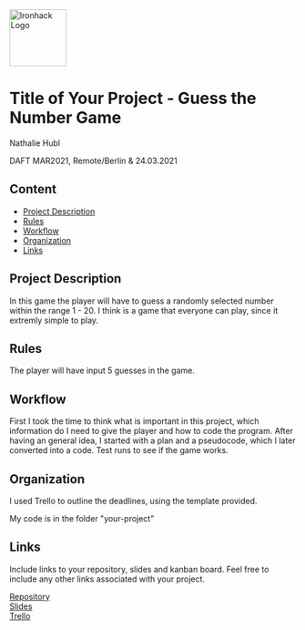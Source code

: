 <img src="https://bit.ly/2VnXWr2" alt="Ironhack Logo" width="100"/>

# Title of Your Project - Guess the Number Game
Nathalie Hubl

DAFT MAR2021, Remote/Berlin & 24.03.2021

## Content
- [Project Description](#project-description)
- [Rules](#rules)
- [Workflow](#workflow)
- [Organization](#organization)
- [Links](#links)

## Project Description
In this game the player will have to guess a randomly selected number within the range 1 - 20. I think is a game that everyone can play, since it extremly simple to play.

## Rules
The player will have input 5 guesses in the game.

## Workflow
First I took the time to think what is important in this project, which information do I need to give the player and how to code the program. After having an general idea, I started with a plan and a pseudocode, which I later converted into a code. Test runs to see if the game works.

## Organization
I used Trello to outline the deadlines, using the template provided.

My code is in the folder "your-project"

## Links
Include links to your repository, slides and kanban board. Feel free to include any other links associated with your project.

[Repository](https://github.com/)  
[Slides](https://drive.google.com/file/d/1kW-C1MAjjMBjpsPM3S6orFS4446FlqD1/view?usp=sharing)  
[Trello](https://trello.com/b/R1ERGr5x/plan-for-guess-the-number-game)  
